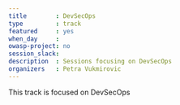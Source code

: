 ```yaml
---
title        : DevSecOps
type         : track
featured     : yes
when_day     : 
owasp-project: no
session_slack: 
description  : Sessions focusing on DevSecOps
organizers   : Petra Vukmirovic
---
```


This track is focused on DevSecOps
